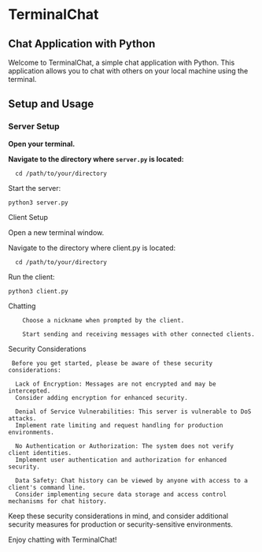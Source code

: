 # TerminalChat

## Chat Application with Python

Welcome to TerminalChat, a simple chat application with Python. This application allows you to chat with others on your local machine using the terminal.

## Setup and Usage

### Server Setup

**Open your terminal.**

**Navigate to the directory where `server.py` is located:**
   

      cd /path/to/your/directory

Start the server:



    python3 server.py

Client Setup

Open a new terminal window.

Navigate to the directory where client.py is located:


      cd /path/to/your/directory

Run the client:

    python3 client.py

Chatting

        Choose a nickname when prompted by the client.

        Start sending and receiving messages with other connected clients.

Security Considerations

     Before you get started, please be aware of these security considerations:

      Lack of Encryption: Messages are not encrypted and may be intercepted. 
      Consider adding encryption for enhanced security.

      Denial of Service Vulnerabilities: This server is vulnerable to DoS attacks. 
      Implement rate limiting and request handling for production environments.

      No Authentication or Authorization: The system does not verify client identities. 
      Implement user authentication and authorization for enhanced security.

      Data Safety: Chat history can be viewed by anyone with access to a client's command line. 
      Consider implementing secure data storage and access control mechanisms for chat history.

Keep these security considerations in mind, and consider additional security measures for production or security-sensitive environments.

Enjoy chatting with TerminalChat!

